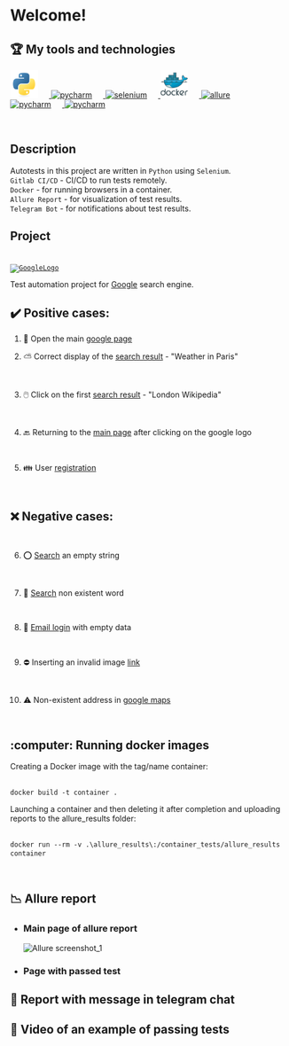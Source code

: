 <h1>Welcome!</br>

<a name="MyToolsAndTechnologies"><h2>:trophy: My tools and technologies</h2></a>
<p  align="center">

<p align="left"> <a href="https://www.python.org" target="_blank" rel="noreferrer"> <img src="https://raw.githubusercontent.com/devicons/devicon/master/icons/python/python-original.svg" style="margin-right:20px" alt="python" width="50" height="50"/> </a> 
<a href="https://www.jetbrains.com/pycharm/" target="_blank" rel="noreferrer"> <img src="https://upload.wikimedia.org/wikipedia/commons/thumb/1/1d/PyCharm_Icon.svg/1200px-PyCharm_Icon.svg.png" style="margin-right:20px" alt="pycharm" width="50" height="50"/> </a>
<a href="https://www.selenium.dev" target="_blank" rel="noreferrer"> <img src="https://www.svgrepo.com/show/354321/selenium.svg" style="margin-right:20px" alt="selenium" width="50" height="50"/> </a>
<a href="https://www.docker.com/" target="_blank" rel="noreferrer"> <img src="https://raw.githubusercontent.com/devicons/devicon/master/icons/docker/docker-original-wordmark.svg" style="margin-right:20px" alt="docker" width="50" height="50"/> </a>
<a href="https://github.com/allure-framework" target="_blank" rel="noreferrer"> <img src="https://avatars.githubusercontent.com/u/5879127?s=280&v=4" style="margin-right:20px" alt="allure" width="50" height="50"/> </a>
<a href="https://about.gitlab.com/" target="_blank" rel="noreferrer"> <img src="https://cdn.worldvectorlogo.com/logos/gitlab.svg" style="margin-right:20px" alt="pycharm" width="50" height="50"/> </a>
<a href="https://web.telegram.org/k/" target="_blank" rel="noreferrer"> <img src="https://upload.wikimedia.org/wikipedia/commons/thumb/8/82/Telegram_logo.svg/2048px-Telegram_logo.svg.png" style="margin-right:20px" alt="pycharm" width="50" height="50"/> </a> </p>
</br>

<a name="Description"><h2>Description</h2></a>
Autotests in this project are written in `Python` using `Selenium`.\
`Gitlab CI/CD` - CI/CD to run tests remotely.\
`Docker` - for running browsers in a container.\
`Allure Report` - for visualization of test results.\
`Telegram Bot` - for notifications about test results.

<a name="Project"><h2>Project</h2></a>
<code><a href="https://www.google.com/webhp?hl=en&sa=X&ved=0ahUKEwjk7On8jvOAAxVFmFwKHWa3CZQQPAgI"> <img src="https://www.google.com/images/branding/googlelogo/1x/googlelogo_color_272x92dp.png" style="margin-right:20px" alt="GoogleLogo" width="272" height="92"/>  </p></a></code>Test automation project for <a target="_blank" href="https://www.google.com/webhp?hl=en&sa=X&ved=0ahUKEwjk7On8jvOAAxVFmFwKHWa3CZQQPAgI">Google</a> search engine.

<a name="Positive cases"><h2>:heavy_check_mark:  Positive cases:</h2></a>

1. :newspaper:	Open the main <a href = "https://www.google.com/webhp?hl=en&sa=X&ved=0ahUKEwjk7On8jvOAAxVFmFwKHWa3CZQQPAgI">google page</br></a>

2. :partly_sunny: Correct display of the
<a href = "https://www.google.com/search?q=Weather+in+Paris&sca_esv=559361602&hl=en&sxsrf=AB5stBjLpIxQSV8xei5XMRL_rMQcuSyn5w%3A1692794506026&source=hp&ei=if7lZP64PJ2hkdUP166PsAI&iflsig=AD69kcEAAAAAZOYMmm99-32Aiq2260zSqnfvpREPaBaF&ved=0ahUKEwi-odT55vKAAxWdUKQEHVfXAyYQ4dUDCAs&uact=5&oq=Weather+in+Paris&gs_lp=Egdnd3Mtd2l6IhBXZWF0aGVyIGluIFBhcmlzMg0QLhjHARjRAxjqAhgnMgcQIxjqAhgnMgcQIxjqAhgnMgcQIxjqAhgnMgcQIxjqAhgnMgcQIxjqAhgnMgcQIxjqAhgnMgcQIxjqAhgnMgcQIxjqAhgnMgcQIxjqAhgnSO0JUIMCWIMCcAF4AJABAJgBAKABAKoBALgBA8gBAPgBAvgBAagCCg&sclient=gws-wiz">search result</a> - "Weather in Paris"
 </br>

3. :computer_mouse: Click on the first
<a href = "https://www.google.com/search?q=London&sca_esv=559361602&hl=en&sxsrf=AB5stBjFY6ypgp44K5pzuGLbbT_2ULWlbg%3A1692801238886&ei=1hjmZN3aNduAhbIPn9uMkAw&ved=0ahUKEwjdnZOEgPOAAxVbQEEAHZ8tA8IQ4dUDCA8&uact=5&oq=London&gs_lp=Egxnd3Mtd2l6LXNlcnAiBkxvbmRvbjIHECMYigUYJzINEAAYigUYsQMYgwEYQzINEAAYigUYsQMYgwEYQzIHEAAYigUYQzIHEAAYigUYQzIHEAAYigUYQzIHEAAYigUYQzINEC4YigUYsQMYgwEYQzIHEAAYigUYQzIHEAAYigUYQ0j2DlD7BljFDXADeAGQAQCYAdIEoAGtCaoBCTItMS4xLjAuMbgBA8gBAPgBAcICBxAjGLADGCfCAgoQABhHGNYEGLADwgIKEAAYigUYsAMYQ8ICBBAjGCfCAgsQABiABBixAxiDAcICERAuGIMBGMcBGLEDGNEDGIAEwgILEC4YgwEYsQMYgATCAgUQABiABMICExAuGIoFGLEDGIMBGMcBGNEDGEPiAwQYACBBiAYBkAYK&sclient=gws-wiz-serp#cobssid=s">search result</a> - "London Wikipedia"
 </br>

4. :back: Returning to the
<a href = "https://www.google.com/">main page</a> after clicking on the google logo
 </br>

5. :family: User
<a href = "https://accounts.google.com/signup/v2/createaccount?cc=GB&continue=https%3A%2F%2Fmyaccount.google.com%2F&flowEntry=SignUp&flowName=GlifWebSignIn&hl=en-GB&service=accountsettings&authuser=0">registration</a>
 </br>

<a name="Positive cases"><h2>:x:  Negative cases:</h2></a>
</br>

6. :o:	 <a href = "https://www.google.com/">Search</a> an empty string
</br>

7. :no_entry_sign: <a href = "https://www.google.com/search?q=qweurhewoitrghewqyigqrweoytuqweurhewoitrghewqyigqrweoytu&sca_esv=559361602&hl=en&sxsrf=AB5stBgHlg3Zs_W57TVuQ3hE85XAKgJ6_g%3A1692803125936&ei=NSDmZKbaOMK7hbIPko2lcA&ved=0ahUKEwjmyPuHh_OAAxXCXUEAHZJGCQ4Q4dUDCA8&uact=5&oq=qweurhewoitrghewqyigqrweoytuqweurhewoitrghewqyigqrweoytu&gs_lp=Egxnd3Mtd2l6LXNlcnAiOHF3ZXVyaGV3b2l0cmdoZXdxeWlncXJ3ZW95dHVxd2V1cmhld29pdHJnaGV3cXlpZ3Fyd2VveXR1MgcQIxiwAxgnMg0QABhHGNYEGMkDGLADMgoQABhHGNYEGLADMgoQABhHGNYEGLADMgoQABhHGNYEGLADMgoQABhHGNYEGLADMgoQABhHGNYEGLADMgoQABhHGNYEGLADMgoQABhHGNYEGLADMgsQABiKBRiSAxiwA0iMDlDuC1juC3ABeAKQAQCYAQCgAQCqAQC4AQPIAQD4AQL4AQHCAgQQABhH4gMEGAAgQYgGAZAGCg&sclient=gws-wiz-serp">Search</a> non existent word
</br>

8. :envelope_with_arrow: <a href = "https://accounts.google.com/v3/signin/identifier?authuser=0&continue=https%3A%2F%2Fwww.google.com%2Fsearch%3Fq%3Dqweurhewoitrghewqyigqrweoytuqweurhewoitrghewqyigqrweoytu%26sca_esv%3D559361602%26hl%3Den%26sxsrf%3DAB5stBgHlg3Zs_W57TVuQ3hE85XAKgJ6_g%253A1692803125936%26ei%3DNSDmZKbaOMK7hbIPko2lcA%26ved%3D0ahUKEwjmyPuHh_OAAxXCXUEAHZJGCQ4Q4dUDCA8%26uact%3D5%26oq%3Dqweurhewoitrghewqyigqrweoytuqweurhewoitrghewqyigqrweoytu%26gs_lp%3DEgxnd3Mtd2l6LXNlcnAiOHF3ZXVyaGV3b2l0cmdoZXdxeWlncXJ3ZW95dHVxd2V1cmhld29pdHJnaGV3cXlpZ3Fyd2VveXR1MgcQIxiwAxgnMg0QABhHGNYEGMkDGLADMgoQABhHGNYEGLADMgoQABhHGNYEGLADMgoQABhHGNYEGLADMgoQABhHGNYEGLADMgoQABhHGNYEGLADMgoQABhHGNYEGLADMgoQABhHGNYEGLADMgsQABiKBRiSAxiwA0iMDlDuC1juC3ABeAKQAQCYAQCgAQCqAQC4AQPIAQD4AQL4AQHCAgQQABhH4gMEGAAgQYgGAZAGCg%26sclient%3Dgws-wiz-serp&ec=GAlAAQ&hl=en&flowName=GlifWebSignIn&flowEntry=AddSession&dsh=S738425616%3A1692803323370710">Email login</a> with empty data
</br>

9. :no_entry: Inserting an invalid image 
<a href = "https://www.google.com/search?q=photo&tbm=isch&ved=2ahUKEwjks7LJiPOAAxXwW0EAHSoSBT0Q2-cCegQIABAA&oq=photo&gs_lcp=CgNpbWcQAzIICAAQgAQQsQMyCAgAEIAEELEDMggIABCABBCxAzIICAAQgAQQsQMyCAgAEIAEELEDMgUIABCABDIICAAQgAQQsQMyBQgAEIAEMggIABCABBCxAzIICAAQgAQQsQM6BAgjECc6BwgjEOoCECc6CwgAEIAEELEDEIMBOgQIABADUMAGWNMWYPMZaAFwAHgAgAG6AYgBhgeSAQMwLjaYAQCgAQGqAQtnd3Mtd2l6LWltZ7ABCsABAQ&sclient=img&ei=yyHmZKSiI_C3hbIPqqSU6AM&bih=963&biw=1920&hl=en">link</a>
</br>

10. :warning: Non-existent address in 
<a href = "https://www.google.com/maps/@48.3774019,6.7023008,3z?hl=en&entry=ttu">google maps</a>
</br>


<h2>:computer: Running docker images</h2></a>

Creating a Docker image with the tag/name container:
```

docker build -t container .

```



Launching a container and then deleting it after completion and uploading reports to the allure_results folder:
```

docker run --rm -v .\allure_results\:/container_tests/allure_results container

```
\
<a name="12"><h2>:chart_with_downwards_trend: Allure report</a><a></a></h2>

- <a name="Allure_report1"><h3>Main page of allure report</h3></a>
![Allure screenshot_1](https://github.com/andrew1andrew/UISeleniumTests/blob/2cd93eef951cce782c4925a2b7ec291f6a7b6e9f/Design/overview.jpg)


-  <a name="Allure_report2"><h3>Page with passed test</h3></a>


<a name="Telegram"><h2>:iphone: Report with message in telegram chat</h2></a>


<a name="Video"><h2>:movie_camera: Video of an example of passing tests</h2></a>
